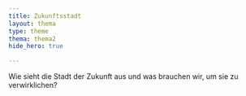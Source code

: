 ```yaml
---
title: Zukunftsstadt
layout: thema
type: theme
thema: thema2
hide_hero: true

---
```


Wie sieht die Stadt der Zukunft aus und was brauchen wir, um sie zu verwirklichen?

